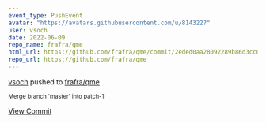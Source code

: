 ```yaml
---
event_type: PushEvent
avatar: "https://avatars.githubusercontent.com/u/814322?"
user: vsoch
date: 2022-06-09
repo_name: frafra/qme
html_url: https://github.com/frafra/qme/commit/2eded0aa28092289b86d3cc03fef6d7e15fde34b
repo_url: https://github.com/frafra/qme
---
```


<a href='https://github.com/vsoch' target='_blank'>vsoch</a> pushed to <a href='https://github.com/frafra/qme' target='_blank'>frafra/qme</a>

<small>Merge branch 'master' into patch-1</small>

<a href='https://github.com/frafra/qme/commit/2eded0aa28092289b86d3cc03fef6d7e15fde34b' target='_blank'>View Commit</a>